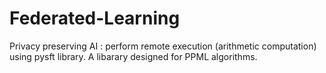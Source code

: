 # Federated-Learning
Privacy preserving AI : perform remote execution (arithmetic computation) using pysft library. A libarary designed for PPML algorithms.

